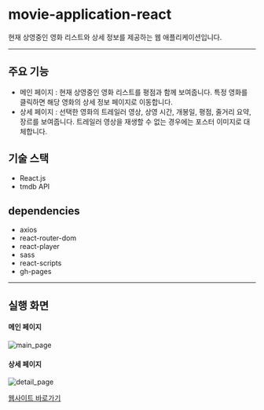 # movie-application-react

현재 상영중인 영화 리스트와 상세 정보를 제공하는 웹 애플리케이션입니다.

---

## 주요 기능

- 메인 페이지 : 현재 상영중인 영화 리스트를 평점과 함께 보여줍니다. 특정 영화를 클릭하면 해당 영화의 상세 정보 페이지로 이동합니다.
- 상세 페이지 : 선택한 영화의 트레일러 영상, 상영 시간, 개봉일, 평점, 줄거리 요약, 장르를 보여줍니다. 트레일러 영상을 재생할 수 없는 경우에는 포스터 이미지로 대체합니다.


## 기술 스택

- React.js
- tmdb API


## dependencies

- axios
- react-router-dom
- react-player
- sass
- react-scripts
- gh-pages

---

## 실행 화면

#### 메인 페이지
![main_page](https://github.com/user-attachments/assets/8115f0bb-8d24-4298-9062-2aca561e43da)


#### 상세 페이지
![detail_page](https://github.com/user-attachments/assets/3093c23f-830d-4ec0-9a30-8a28992b27b8)


[웹사이트 바로가기](https://ahyng.github.io/movie-application-react/)

